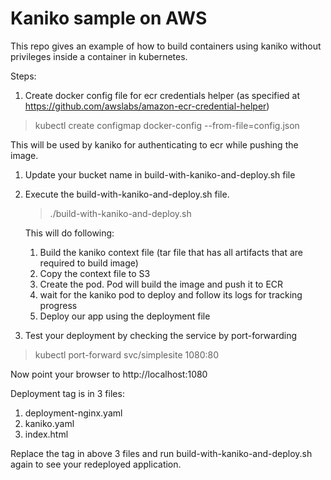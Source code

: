 # Kaniko sample on AWS

This repo gives an example of how to build containers using kaniko without privileges inside a container in kubernetes.

Steps:

1. Create docker config file for ecr credentials helper (as specified at https://github.com/awslabs/amazon-ecr-credential-helper)

> kubectl create configmap docker-config --from-file=config.json

This will be used by kaniko for authenticating to ecr while pushing the image.

1. Update your bucket name in build-with-kaniko-and-deploy.sh file
1. Execute the build-with-kaniko-and-deploy.sh file. 
    > ./build-with-kaniko-and-deploy.sh
    
    This will do following:
    1. Build the kaniko context file (tar file that has all artifacts that are required to build image)
    1. Copy the context file to S3
    1. Create the pod. Pod will build the image and push it to ECR
    1. wait for the kaniko pod to deploy and follow its logs for tracking progress
    1. Deploy our app using the deployment file
1. Test your deployment by checking the service by port-forwarding
> kubectl port-forward svc/simplesite 1080:80

Now point your browser to http://localhost:1080

Deployment tag is in 3 files:
1. deployment-nginx.yaml
1. kaniko.yaml
1. index.html

Replace the tag in above 3 files and run build-with-kaniko-and-deploy.sh again to see your redeployed application.


